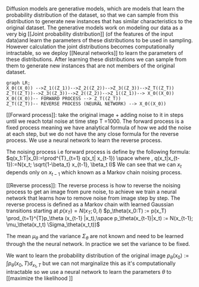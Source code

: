 Diffusion models are generative models, which are models that learn the probability distribution of the dataset, so that we can sample from this distribution to generate new instances that has similar characteristics to the original dataset. The generative models work on modeling our data as a very big [[Joint probability distribution]] 
(of the features of the input data)and learn the parameters of these distributions to be used in sampling.
However calculation the joint distributions becomes computationally intractable, so we deploy [[Neural networks]] to learn the parameters of these distributions. After learning these distributions we can sample from them to generate new instances that are not members of the original dataset.


```mermaid 
graph LR;
X_0((X_0)) -->Z_1((Z_1))-->Z_2((Z_2))-->Z_3((Z_3))-->Z_T((Z_T))
Z_T((Z_T))-->Z_3((Z_3))-->Z_2((Z_2))-->Z_1((Z_1))--> X_0((X_0))
X_0((X_0))-- FORWARD PROCESS --> Z_T((Z_T))
Z_T((Z_T))-- REVERSE PROCESS (NEURAL NETWORK) --> X_0((X_0))
```

[[Forward process]]: take the original image + adding noise to it in steps until we reach total noise at time step T =1000. The forward process is a fixed process meaning we have analytical formula of how we add the noise at each step, but we do not have the any close formula for the reverse process. We use a neural network to learn the reverse process.

The noising process i.e forward process is define by the following formula:
$q(x_1:T|x_0):=\prod^{T}_{t=1} q(x_t| x_{t-1}) \space where , q(x_t|x_{t-1}):=N(x_t; \sqrt{1-\beta_t} x_{t-1}, \beta_t I)$
We can see that we can  $x_t$ depends only on $x_{t-1}$ which known as a Markov chain noising process.

[[Reverse process]]: The reverse process is how to reverse the noising process to get an image from pure noise, to achieve we train a neural network that learns how to remove noise from image step by step. The reverse process is defined as a Markov chain with learned Gaussian transitions starting at $p(x_T) = N(x_T;0,I)$
$p_\theta(x_0:T) := p(x_T) \prod_{t=1}^{T}p_\theta (x_{t-1} |x_t),\space  p_\theta(x_{t-1}|x_t) := N(x_{t-1}; \mu_\theta(x_t,t) \Sigma_\theta(x_t,t))$

The mean $\mu_\theta$ and the variance $\Sigma_\theta$ are not known and need to be learned through the the neural network. In practice we set the variance to be fixed. 


We want to learn the probability distribution of the original image $p_\theta(x_0) := \int{p_\theta(x_0, T)d_{x_{1}, T}}$
but we can not marginalize this as it's computationally intractable so we use a neural network to learn the parameters $\theta$ to [[maximize the likelihood ]] 
